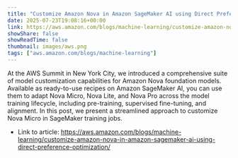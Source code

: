 ```yaml
---
title: "Customize Amazon Nova in Amazon SageMaker AI using Direct Preference Optimization"
date: 2025-07-23T19:08:16+00:00
link: https://aws.amazon.com/blogs/machine-learning/customize-amazon-nova-in-amazon-sagemaker-ai-using-direct-preference-optimization/
showShare: false
showReadTime: false
thumbnail: images/aws.png
tags: ["aws.amazon.com/blogs/machine-learning"]
---
```

At the AWS Summit in New York City, we introduced a comprehensive suite of model customization capabilities for Amazon Nova foundation models. Available as ready-to-use recipes on Amazon SageMaker AI, you can use them to adapt Nova Micro, Nova Lite, and Nova Pro across the model training lifecycle, including pre-training, supervised fine-tuning, and alignment. In this post, we present a streamlined approach to customize Nova Micro in SageMaker training jobs.

- Link to article: https://aws.amazon.com/blogs/machine-learning/customize-amazon-nova-in-amazon-sagemaker-ai-using-direct-preference-optimization/